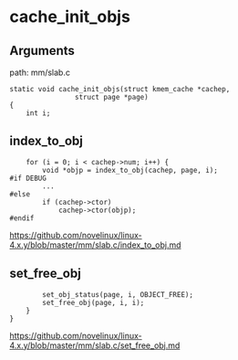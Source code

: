 cache_init_objs
========================================

Arguments
----------------------------------------

path: mm/slab.c
```
static void cache_init_objs(struct kmem_cache *cachep,
                struct page *page)
{
    int i;
```

index_to_obj
----------------------------------------

```
    for (i = 0; i < cachep->num; i++) {
        void *objp = index_to_obj(cachep, page, i);
#if DEBUG
        ...
#else
        if (cachep->ctor)
            cachep->ctor(objp);
#endif
```

https://github.com/novelinux/linux-4.x.y/blob/master/mm/slab.c/index_to_obj.md

set_free_obj
----------------------------------------

```
        set_obj_status(page, i, OBJECT_FREE);
        set_free_obj(page, i, i);
    }
}
```

https://github.com/novelinux/linux-4.x.y/blob/master/mm/slab.c/set_free_obj.md